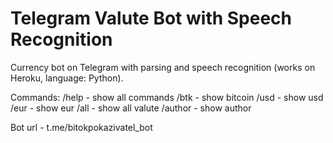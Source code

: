 # Telegram Valute Bot with Speech Recognition
Currency bot on Telegram with parsing and speech recognition (works on Heroku, language: Python).

Commands:
  /help - show all commands
  /btk - show bitcoin
  /usd - show usd
  /eur - show eur
  /all - show all valute
  /author - show author
  
  
  Bot url - t.me/bitokpokazivatel_bot

